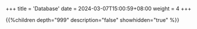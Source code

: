 +++
title = 'Database'
date = 2024-03-07T15:00:59+08:00
weight = 4
+++

{{%children depth="999" description="false" showhidden="true" %}}

